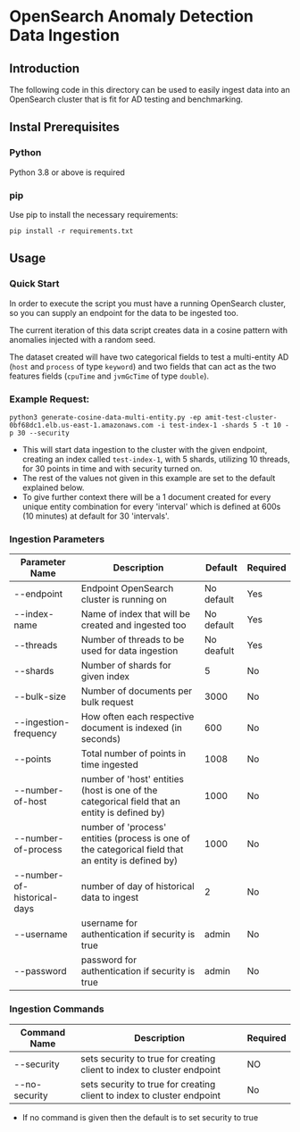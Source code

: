 # OpenSearch Anomaly Detection Data Ingestion


## Introduction
The following code in this directory can be used to easily ingest data into an OpenSearch cluster that is fit for AD testing and benchmarking.

## Instal Prerequisites

### Python

Python 3.8 or above is required

### pip

Use pip to install the necessary requirements:

```
pip install -r requirements.txt
```

## Usage

### Quick Start

In order to execute the script you must have a running OpenSearch cluster, so you can supply an endpoint for the data to be ingested too.

The current iteration of this data script creates data in a cosine pattern with anomalies injected with a random seed.

The dataset created will have two categorical fields to test a multi-entity AD (`host` and `process` of type `keyword`) and two fields that can act as the two features fields (`cpuTime` and `jvmGcTime` of type `double`).

### Example Request:

`python3 generate-cosine-data-multi-entity.py -ep amit-test-cluster-0bf68dc1.elb.us-east-1.amazonaws.com -i test-index-1 -shards 5 -t 10 -p 30 --security`

- This will start data ingestion to the cluster with the given endpoint, creating an index called `test-index-1`, with 5 shards, utilizing 10 threads, for 30 points in time and with security turned on.
- The rest of the values not given in this example are set to the default explained below.
- To give further context there will be a 1 document created for every unique entity combination for every 'interval' which is defined at 600s (10 minutes) at default for 30 'intervals'.

### Ingestion Parameters

| Parameter Name | Description | Default |  Required
| ----------- | ----------- | ----------- | ----------- |
| --endpoint | Endpoint OpenSearch cluster is running on | No default | Yes
| --index-name | Name of index that will be created and ingested too | No default | Yes
| --threads | Number of threads to be used for data ingestion | No deafult | Yes
| --shards | Number of shards for given index | 5 | No
| --bulk-size | Number of documents per bulk request | 3000 | No
| --ingestion-frequency | How often each respective document is indexed (in seconds) | 600 | No
| --points | Total number of points in time ingested | 1008 | No
| --number-of-host | number of 'host' entities (host is one of the categorical field that an entity is defined by) | 1000 | No
| --number-of-process | number of 'process' entities (process is one of the categorical field that an entity is defined by)| 1000 | No
| --number-of-historical-days | number of day of historical data to ingest | 2 | No
| --username | username for authentication if security is true | admin | No
| --password | password for authentication if security is true | admin | No


### Ingestion Commands

| Command Name | Description | Required
| ----------- | ----------- | ----------- |
| --security | sets security to true for creating client to index to cluster endpoint | NO
| --no-security | sets security to true for creating client to index to cluster endpoint | No

- If no command is given then the default is to set security to true


